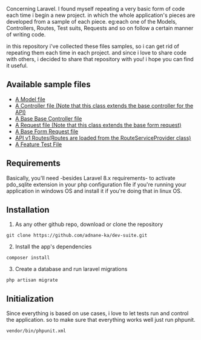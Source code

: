 Concerning Laravel. I found myself repeating a very basic form of code each time i begin a new project. in which the whole application's pieces are developed from a sample of each piece. eg:each one of the Models, Controllers, Routes, Test suits, Requests and so on follow a certain manner of writing code.

in this repository i've collected these files samples, so i can get rid of repeating them each time in each project. and since i love to share code with others, i decided to share that repository with you! i hope you can find it useful.  


## Available sample files 
- [A Model file](app/models/Sample.php)
- [A Controller file (Note that this class extends the base controller for the API)](app/Http/Controllers/Api/SampleController.php)
- [A Base Base Controller file](app/Http/Controllers/ApiController.php)
- [A Request file (Note that this class extends the base form request)](app/Http/Requests/SampleRequest.php)
- [A Base Form Request file](app/Http/Requests/CustomFormRequest.php)
- [API v1 Routes(Routes are loaded from the RouteServiceProvider class)](Routes/Api/V1.php)
- [A Feature Test File](Test/Feature/SampleTest.php) 

## Requirements
Basically, you'll need -besides Laravel 8.x requirements- to activate pdo_sqlite extension in your php configuration file if you're running your application in windows OS and install it if you're doing that in linux OS. 

## Installation 
1. As any other github repo, download or clone the repository 

```
git clone https://github.com/adnane-ka/dev-suite.git
```
2. Install the app's dependencies

```
composer install
```

3. Create a database and run laravel migrations 

```
php artisan migrate
```

## Initialization
Since everything is based on use cases, i love to let tests run and control the application. so to make sure that everything works well just run phpunit.

```
vendor/bin/phpunit.xml
```
